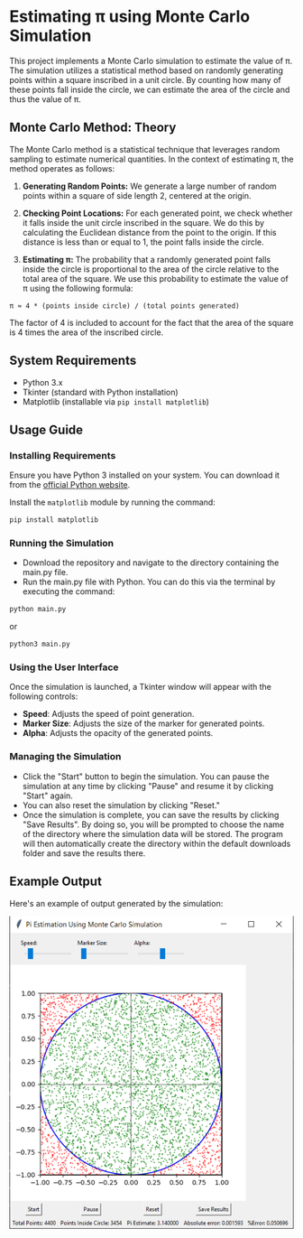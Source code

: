 # Estimating π using Monte Carlo Simulation

This project implements a Monte Carlo simulation to estimate the value of π. The simulation utilizes a statistical method based on randomly generating points within a square inscribed in a unit circle. By counting how many of these points fall inside the circle, we can estimate the area of the circle and thus the value of π.

## Monte Carlo Method: Theory

The Monte Carlo method is a statistical technique that leverages random sampling to estimate numerical quantities. In the context of estimating π, the method operates as follows:

1. **Generating Random Points:** We generate a large number of random points within a square of side length 2, centered at the origin.

2. **Checking Point Locations:** For each generated point, we check whether it falls inside the unit circle inscribed in the square. We do this by calculating the Euclidean distance from the point to the origin. If this distance is less than or equal to 1, the point falls inside the circle.

3. **Estimating π:** The probability that a randomly generated point falls inside the circle is proportional to the area of the circle relative to the total area of the square. We use this probability to estimate the value of π using the following formula:

```
π ≈ 4 * (points inside circle) / (total points generated)
```


The factor of 4 is included to account for the fact that the area of the square is 4 times the area of the inscribed circle.

## System Requirements

- Python 3.x
- Tkinter (standard with Python installation)
- Matplotlib (installable via `pip install matplotlib`)

## Usage Guide

### Installing Requirements

Ensure you have Python 3 installed on your system. You can download it from the [official Python website](https://www.python.org/downloads/).

Install the `matplotlib` module by running the command:

```bash
pip install matplotlib
```

### Running the Simulation

- Download the repository and navigate to the directory containing the main.py file.
- Run the main.py file with Python. You can do this via the terminal by executing the command:

```bash
python main.py
```
or
```bash
python3 main.py
```

### Using the User Interface

Once the simulation is launched, a Tkinter window will appear with the following controls:

- **Speed**: Adjusts the speed of point generation.
- **Marker Size**: Adjusts the size of the marker for generated points.
- **Alpha**: Adjusts the opacity of the generated points.

### Managing the Simulation

- Click the "Start" button to begin the simulation. You can pause the simulation at any time by clicking "Pause" and resume it by clicking "Start" again.
- You can also reset the simulation by clicking "Reset."
- Once the simulation is complete, you can save the results by clicking "Save Results". By doing so, you will be prompted to choose the name of the directory where the simulation data will be stored. The program will then automatically create the directory within the default downloads folder and save the results there.

## Example Output

Here's an example of output generated by the simulation:

![](./img/MonteCarlo.png)
